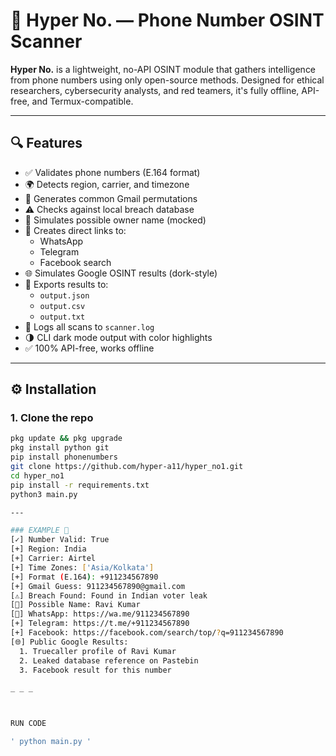 # 📱 Hyper No. — Phone Number OSINT Scanner

**Hyper No.** is a lightweight, no-API OSINT module that gathers intelligence from phone numbers using only open-source methods. Designed for ethical researchers, cybersecurity analysts, and red teamers, it's fully offline, API-free, and Termux-compatible.

---

## 🔍 Features

- ✅ Validates phone numbers (E.164 format)
- 🌍 Detects region, carrier, and timezone
- 📧 Generates common Gmail permutations
- ⚠️ Checks against local breach database
- 👤 Simulates possible owner name (mocked)
- 📱 Creates direct links to:
  - WhatsApp
  - Telegram
  - Facebook search
- 🌐 Simulates Google OSINT results (dork-style)
- 💾 Exports results to:
  - `output.json`
  - `output.csv`
  - `output.txt`
- 🧾 Logs all scans to `scanner.log`
- 🌗 CLI dark mode output with color highlights
- ✅ 100% API-free, works offline

---

## ⚙️ Installation

### 1. Clone the repo

```bash
pkg update && pkg upgrade
pkg install python git
pip install phonenumbers
git clone https://github.com/hyper-a11/hyper_no1.git
cd hyper_no1
pip install -r requirements.txt
python3 main.py

---

### EXAMPLE 📩
[✓] Number Valid: True
[+] Region: India
[+] Carrier: Airtel
[+] Time Zones: ['Asia/Kolkata']
[+] Format (E.164): +911234567890
[+] Gmail Guess: 911234567890@gmail.com
[⚠️] Breach Found: Found in Indian voter leak
[👤] Possible Name: Ravi Kumar
[📱] WhatsApp: https://wa.me/911234567890
[+] Telegram: https://t.me/+911234567890
[+] Facebook: https://facebook.com/search/top/?q=911234567890
[🌐] Public Google Results:
  1. Truecaller profile of Ravi Kumar
  2. Leaked database reference on Pastebin
  3. Facebook result for this number

_ _ _ 



RUN CODE

' python main.py '

